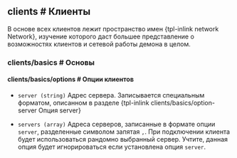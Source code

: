 ## clients # Клиенты

В основе всех клиентов лежит пространство имен {tpl-inlink network Network}, изучение которого даст большее представление о возможностях клиентов и сетевой работы демона в целом.

### clients/basics # Основы

#### clients/basics/options # Опции клиентов

 - `server (string)`
 Адрес сервера. Записывается специальным форматом, описанном в разделе {tpl-inlink clients/basics/option-server Опция server}

 - `servers (array)`
 Адреса серверов, записанные в формате опции `server`, разделенные символом запятая `,`.
 При подключении клиента будет использоваться рандомно выбранный сервер.
 Учтите, данная опция будет игнорироваться если установлена опция `server`.

<!-- import asterisk.md -->

<!-- import dns.md -->

<!-- import gibson.md -->

<!-- import http.md -->

<!-- import icmp.md -->

<!-- import irc.md -->

<!-- import lock.md -->

<!-- import memcache.md -->

<!-- import mongo.md -->

<!-- import mysql.md -->

<!-- import postgresql.md -->

<!-- import redis.md -->

<!-- import valve.md -->

<!-- import websocket.md -->

<!-- import xmpp.md -->